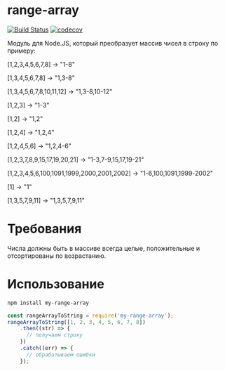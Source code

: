 # range-array
[![Build Status](https://travis-ci.org/SteppeEagle/range-array.svg?branch=master)](https://travis-ci.org/SteppeEagle/range-array)
[![codecov](https://codecov.io/gh/SteppeEagle/range-array/branch/master/graph/badge.svg)](https://codecov.io/gh/SteppeEagle/range-array)

Модуль для Node.JS, который преобразует массив чисел в строку по
примеру:

[1,2,3,4,5,6,7,8] -> "1-8"

[1,3,4,5,6,7,8] -> "1,3-8"

[1,3,4,5,6,7,8,10,11,12] -> "1,3-8,10-12"

[1,2,3] -> "1-3"

[1,2] -> "1,2"

[1,2,4] -> "1,2,4"

[1,2,4,5,6] -> "1,2,4-6"

[1,2,3,7,8,9,15,17,19,20,21] -> "1-3,7-9,15,17,19-21"

[1,2,3,4,5,6,100,1091,1999,2000,2001,2002] -> "1-6,100,1091,1999-2002"

[1] -> "1"

[1,3,5,7,9,11] -> "1,3,5,7,9,11"

# Требования
Числа должны быть в массиве всегда целые, положительные и отсортированы по возрастанию.

# Использование

```bash
npm install my-range-array
```
```javascript
const rangeArrayToString = require('my-range-array');
rangeArrayToString([1, 2, 3, 4, 5, 6, 7, 8])
	.then((str) => {
      // получаем строку
	})
	.catch((err) => {
      // обрабатываем ошибки
    });
```
